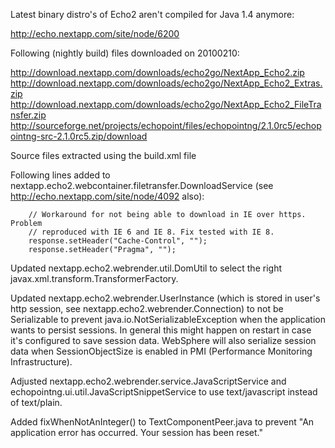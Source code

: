 Latest binary distro's of Echo2 aren't compiled for Java 1.4 anymore:

http://echo.nextapp.com/site/node/6200

Following (nightly build) files downloaded on 20100210:

http://download.nextapp.com/downloads/echo2go/NextApp_Echo2.zip
http://download.nextapp.com/downloads/echo2go/NextApp_Echo2_Extras.zip
http://download.nextapp.com/downloads/echo2go/NextApp_Echo2_FileTransfer.zip
http://sourceforge.net/projects/echopoint/files/echopointng/2.1.0rc5/echopointng-src-2.1.0rc5.zip/download

Source files extracted using the build.xml file

Following lines added to nextapp.echo2.webcontainer.filetransfer.DownloadService
(see http://echo.nextapp.com/site/node/4092 also):

        // Workaround for not being able to download in IE over https. Problem
        // reproduced with IE 6 and IE 8. Fix tested with IE 8.
        response.setHeader("Cache-Control", "");
        response.setHeader("Pragma", "");

Updated nextapp.echo2.webrender.util.DomUtil to select the right
javax.xml.transform.TransformerFactory.

Updated nextapp.echo2.webrender.UserInstance (which is stored in user's http
session, see nextapp.echo2.webrender.Connection) to not be Serializable to
prevent java.io.NotSerializableException when the application wants to persist
sessions. In general this might happen on restart in case it's configured to
save session data. WebSphere will also serialize session data when
SessionObjectSize is enabled in PMI (Performance Monitoring Infrastructure).

Adjusted nextapp.echo2.webrender.service.JavaScriptService and 
echopointng.ui.util.JavaScriptSnippetService to use text/javascript instead of
text/plain.

Added fixWhenNotAnInteger() to TextComponentPeer.java to prevent "An application error has occurred. Your session has
been reset."